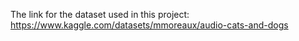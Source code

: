 The link for the dataset used in this project:  https://www.kaggle.com/datasets/mmoreaux/audio-cats-and-dogs
